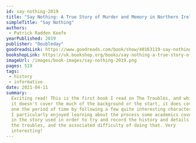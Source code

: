 ```yaml
---
id: say-nothing-2019
title: "Say Nothing: A True Story of Murder and Memory in Northern Ireland"
simpleTitle: "Say Nothing"
authors: 
 - Patrick Radden Keefe
yearPublished: 2019
publisher: "Doubleday"
goodreadsLink: https://www.goodreads.com/book/show/40163119-say-nothing
bookshopLink: https://uk.bookshop.org/books/say-nothing-a-true-story-of-murder-and-memory-in-northern-ireland/9780008159269
imageUrl: /images/book-images/say-nothing-2019.png
pages: 519
tags: 
 - history 
 - informative
date: 2021-04-11
summary: 
  Exciting read! This is the first book I read on The Troubles, and while
  it doesn't cover the much of the background or the start, it does cover
  one the period of time by following a few quite interesting characters.
  I particularly enjoyed learning about the process some academics covered
  in the story used in order to try and record the history and details of
  the troubles, and the associated difficulty of doing that. Very
  interesting!
---
```


